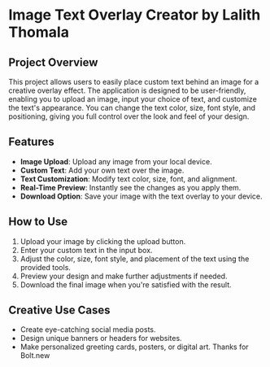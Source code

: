 # Image Text Overlay Creator by **Lalith Thomala**

## Project Overview
This project allows users to easily place custom text behind an image for a creative overlay effect. The application is designed to be user-friendly, enabling you to upload an image, input your choice of text, and customize the text's appearance. You can change the text color, size, font style, and positioning, giving you full control over the look and feel of your design.

## Features
- **Image Upload**: Upload any image from your local device.
- **Custom Text**: Add your own text over the image.
- **Text Customization**: Modify text color, size, font, and alignment.
- **Real-Time Preview**: Instantly see the changes as you apply them.
- **Download Option**: Save your image with the text overlay to your device.

## How to Use
1. Upload your image by clicking the upload button.
2. Enter your custom text in the input box.
3. Adjust the color, size, font style, and placement of the text using the provided tools.
4. Preview your design and make further adjustments if needed.
5. Download the final image when you're satisfied with the result.

## Creative Use Cases
- Create eye-catching social media posts.
- Design unique banners or headers for websites.
- Make personalized greeting cards, posters, or digital art.
Thanks for Bolt.new
